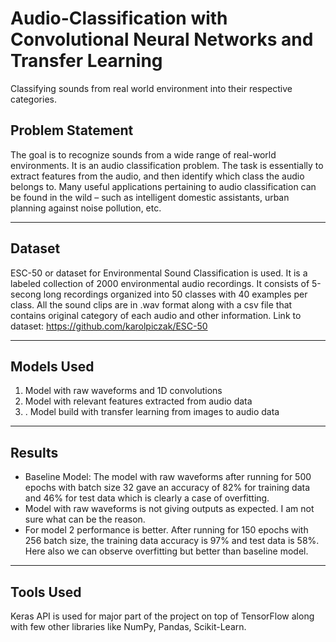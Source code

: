 # Audio-Classification with Convolutional Neural Networks and Transfer Learning
Classifying sounds from real world environment into their respective categories.

## Problem Statement

The goal is to recognize sounds from a wide range of real-world environments. It is an audio classification problem.
The task is essentially to extract features from the audio, and then identify which class the audio belongs to. 
Many useful applications pertaining to audio classification can be found in the wild – such as intelligent domestic 
assistants, urban planning against noise pollution, etc.

---

## Dataset
ESC-50 or dataset for Environmental Sound Classification is used. It is a labeled collection of 2000 environmental audio recordings. 
It consists of 5-secong long recordings organized into 50 classes with 40 examples per class. All the sound clips are in .wav format
along with a csv file that contains original category of each audio and other information.
Link to dataset: https://github.com/karolpiczak/ESC-50

---

## Models Used

1. Model with raw waveforms and 1D convolutions
2. Model with relevant features extracted from audio data
3. . Model build with transfer learning from images to audio data 

---
## Results
- Baseline Model: The model with raw waveforms after running for 500 epochs with batch size 32 gave an accuracy of 82% for training data and
46% for test data which is clearly a case of overfitting. 
- Model with raw waveforms is not giving outputs as expected. I am not sure what can be the reason.
- For model 2 performance is better. After running for 150 epochs with 256 batch size, the training data 
accuracy is 97% and test data is 58%. Here also we can observe overfitting but better than baseline model. 
--- 

## Tools Used
Keras API is used for major part of the project on top of TensorFlow along with few other libraries like NumPy, Pandas, Scikit-Learn. 
